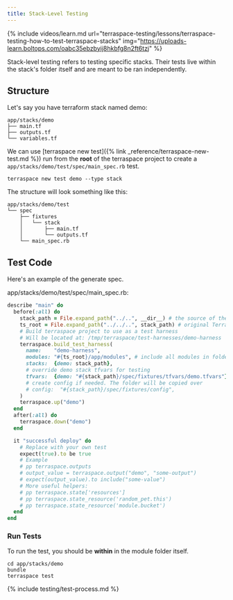 ```yaml
---
title: Stack-Level Testing
---
```


{% include videos/learn.md
     url="terraspace-testing/lessons/terraspace-testing-how-to-test-terraspace-stacks"
     img="https://uploads-learn.boltops.com/oabc35ebzbyij8hkbfg8n2ft6tzj" %}

Stack-level testing refers to testing specific stacks. Their tests live within the stack's folder itself and are meant to be ran independently.

## Structure

Let's say you have terraform stack named demo:

    app/stacks/demo
    ├── main.tf
    ├── outputs.tf
    └── variables.tf

We can use [terraspace new test]({% link _reference/terraspace-new-test.md %}) run from the **root** of the terraspace project to create a `app/stacks/demo/test/spec/main_spec.rb` test.

    terraspace new test demo --type stack

The structure will look something like this:

    app/stacks/demo/test
    └── spec
        ├── fixtures
        │   └── stack
        │       ├── main.tf
        │       └── outputs.tf
        └── main_spec.rb

## Test Code

Here's an example of the generate spec.

app/stacks/demo/test/spec/main_spec.rb:

```ruby
describe "main" do
  before(:all) do
    stack_path = File.expand_path("../..", __dir__) # the source of the stack to test is 2 levels up
    ts_root = File.expand_path("../../..", stack_path) # original Terraspace.root
    # Build terraspace project to use as a test harness
    # Will be located at: /tmp/terraspace/test-harnesses/demo-harness
    terraspace.build_test_harness(
      name:    "demo-harness",
      modules: "#{ts_root}/app/modules", # include all modules in folder
      stacks:  {demo: stack_path},
      # override demo stack tfvars for testing
      tfvars:  {demo: "#{stack_path}/spec/fixtures/tfvars/demo.tfvars"},
      # create config if needed. The folder will be copied over
      # config:  "#{stack_path}/spec/fixtures/config",
    )
    terraspace.up("demo")
  end
  after(:all) do
    terraspace.down("demo")
  end

  it "successful deploy" do
    # Replace with your own test
    expect(true).to be true
    # Example
    # pp terraspace.outputs
    # output_value = terraspace.output("demo", "some-output")
    # expect(output_value).to include("some-value")
    # More useful helpers:
    # pp terraspace.state['resources']
    # pp terraspace.state_resource('random_pet.this')
    # pp terraspace.state_resource('module.bucket')
  end
end
```

### Run Tests

To run the test, you should be **within** in the module folder itself.

    cd app/stacks/demo
    bundle
    terraspace test

{% include testing/test-process.md %}
